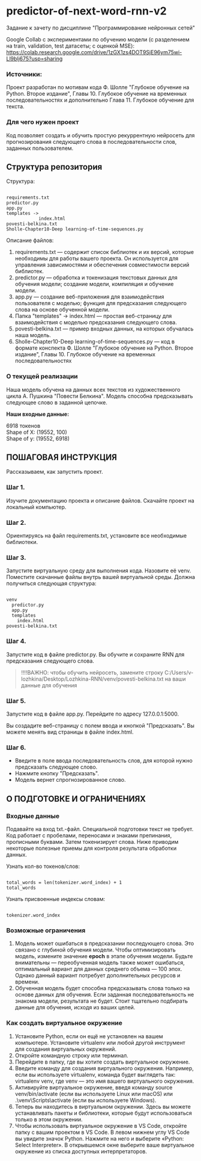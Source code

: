 # predictor-of-next-word-rnn-v2
Задание к зачету по дисциплине "Программирование нейронных сетей"

Google Collab с экспериментами по обучению модели (с разделением на train, validation, test датасеты; с оценкой MSE): https://colab.research.google.com/drive/1zGX1zs4DOT9SjE96ym75wi-Ll9blj675?usp=sharing

### Источники:
Проект разработан по мотивам кода Ф. Шолле "Глубокое обучение на Python. Второе издание", Главы 10. Глубокое обучение на временных последовательностях и дополнительно Глава 11. Глубокое обучение для текста.

### Для чего нужен проект
Код позволяет создать и обучить простую рекуррентную нейросеть для прогнозирования следующего слова в последовательности слов, заданных пользователем.

## Структура репозитория
Структура:
<pre><code>
requirements.txt
predictor.py
app.py
templates -> 
            index.html
povesti-belkina.txt
Sholle-Chapter10-Deep learning-of-time-sequences.py
</code></pre>

Описание файлов:

1. requirements.txt — содержит список библиотек и их версий, которые необходимы для работы вашего проекта. Он используется для управления зависимостями и обеспечения совместимости версий библиотек.
2. predictor.py — обработка и токенизация текстовых данных для обучения модели; создание модели, компиляция и обучение модели.
3. app.py — создание веб-приложения для взаимодействия пользователя с моделью; функция для предсказания следующего слова на основе обученной модели.
4. Папка "templates" -> index.html — простая веб-страницу для взаимодействия с моделью предсказания следующего слова.
5. povesti-belkina.txt — пример входных данных, на которых обучалась наша модель.
6. Sholle-Chapter10-Deep learning-of-time-sequences.py — код в формате конспекта Ф. Шолле "Глубокое обучение на Python. Второе издание", Главы 10. Глубокое обучение на временных последовательностях

### О текущей реализации
Наша модель обучена на данных всех текстов из художественного цикла А. Пушкина "Повести Белкина". Модель способна предсказывать следующее слово в заданной цепочке. 

**Наши входные данные:**

6918 токенов\
Shape of X: (19552, 100)\
Shape of y: (19552, 6918)

## ПОШАГОВАЯ ИНСТРУКЦИЯ
Рассказываем, как запустить проект.

### Шаг 1.
Изучите документацию проекта и описание файлов. Скачайте проект на локальный компьютер.

### Шаг 2.
Ориентируясь на файл requirements.txt, установите все необходимые библиотеки.
### Шаг 3.
Запустите виртуальную среду для выполнения кода. Назовите её venv. Поместите скачанные файлы внутрь вашей виртуальной среды. Должна получиться следующая структура:

<pre><code>
venv
  predictor.py
  app.py
  templates
    index.html
povesti-belkina.txt
</code></pre>

### Шаг 4.
Запустите код в файле predictor.py. Вы обучите и сохраните RNN для предсказания следующего слова.

> !!!!ВАЖНО: чтобы обучить нейросеть, замените строку C:/Users/v-lozhkina/Desktop/Lozhkina-RNN/venv/povesti-belkina.txt на ваши данные для обучения

### Шаг 5.
Запустите код в файле app.py. Перейдите по адресу 127.0.0.1:5000.

Вы создадите веб-страницу с полем ввода и кнопкой "Предсказать". Вы можете менять вид страницы в файле index.html.

### Шаг 6.
* Введите в поле ввода последовательность слов, для которой нужно предсказать следующее слово.
* Нажмите кнопку "Предсказать".
* Модель вернет спрогнозированное слово.

## О ПОДГОТОВКЕ И ОГРАНИЧЕНИЯХ

### Входные данные
Подавайте на вход txt.-файл. Специальной подготовки текст не требует. Код работает с пробелами, переносами и знаками препинания, прописными буквами. Затем токенизирует слова. Ниже приводим некоторые полезные приемы для контроля результата обработки данных.

Узнать кол-во токенов/слов:
<pre><code>
total_words = len(tokenizer.word_index) + 1
total_words
</code></pre>

Узнать присвоенные индексы словам:
<pre><code>
tokenizer.word_index
</code></pre>

### Возможные ограничения

1. Модель может ошибаться в предсказании последующего слова. Это связано с глубиной обучения модели. Чтобы оптимизировать модель, измените значение **epoch** в этапе обучения модели. Будьте внимательны — переобученная модель также может ошибаться, оптимальный вариант для данных среднего объема — 100 эпох. Однако данный вариант потребует дополнительных ресурсов и времени.
2. Обученная модель будет способна предсказывать слова только на основе данных для обучения. Если заданная последовательность не знакома модели, результата не будет. Стоит тщательно подбирать данные для обучения, исходя из ваших целей.

### Как создать виртуальное окружение
1. Установите Python, если он ещё не установлен на вашем компьютере. Установите virtualenv или любой другой инструмент для создания виртуальных окружений.
2. Откройте командную строку или терминал.
3. Перейдите в папку, где вы хотите создать виртуальное окружение.
4. Введите команду для создания виртуального окружения. Например, если вы используете virtualenv, команда будет выглядеть так: virtualenv venv, где venv — это имя вашего виртуального окружения.
5. Активируйте виртуальное окружение, введя команду source venv/bin/activate (если вы используете Linux или macOS) или .\venv\Scripts\activate (если вы используете Windows).
6. Теперь вы находитесь в виртуальном окружении. Здесь вы можете устанавливать пакеты и библиотеки, которые будут использоваться только в этом окружении.
7. Чтобы использовать виртуальное окружение в VS Code, откройте папку с вашим проектом в VS Code. В левом нижнем углу VS Code вы увидите значок Python. Нажмите на него и выберите «Python: Select Interpreter». В открывшемся окне выберите ваше виртуальное окружение из списка доступных интерпретаторов.
